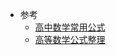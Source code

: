 * 参考
    * [高中数学常用公式](http://drhuang.com/chinese/science/%E5%88%9D%E4%B8%AD%E9%AB%98%E4%B8%AD%E6%95%B0%E7%90%86%E5%8C%96%E5%85%AC%E5%BC%8F%E5%A4%A7%E5%85%A8/gzsx.htm)
    * [高等数学公式整理](https://blog.csdn.net/qq_35812205/article/details/104470683)